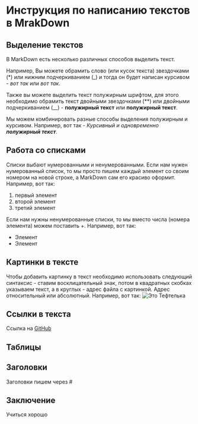 # Инструкция по написанию текстов в MrakDown

## Выделение текстов

В MarkDown есть несколько различных способов выделить текст. 

Например, Вы можете обрамить слово (или кусок текста) звездочками (*) или нижним подчеркиванием (_) и тогда он будет написан курсивом - *вот так* или _вот так_.

Также вы можете выделить текст полужирным шрифтом, для этого необходимо обрамить текст двойными звездочками (**) или двойными подчеркиванием (__) - **полужирный текст** или __полужирный текст__.

Мы можем комбинировать разные способы выделения полужирным и курсивом. Например, вот так - _Курсивный и одновременно **полужирный текст**_.

## Работа со списками

Списки выбают нумерованными и ненумерованными. Если нам нужен нумерованный список, то мы просто пишем каждый элемент со своим номером на новой строке, а MarkDown сам его красиво оформит. Например, вот так:
1. первый элемент
2. второй элемент
3. третий элемент

Если нам нужны ненумерованные списки, то мы вместо числа (номера элемента) можем поставить +. Например, вот так:
+ Элемент
+ Элемент

## Картинки в тексте

Чтобы добавить картинку в текст необходимо использовать следующий синтаксис - ставим восклицательный знак, потом в квадратных скобках указываем текст, а в круглых - адрес файла с картинкой. Адрес относительный или абсолютный. Например, вот так:
![Это Тефтелька](Teftelka.jpg)

## Ссылки в текста

Ссылка на [GitHub](https://github.com/)

## Таблицы

## Заголовки
Заголовки пишем через #

## Заключение
 Учиться хорошо